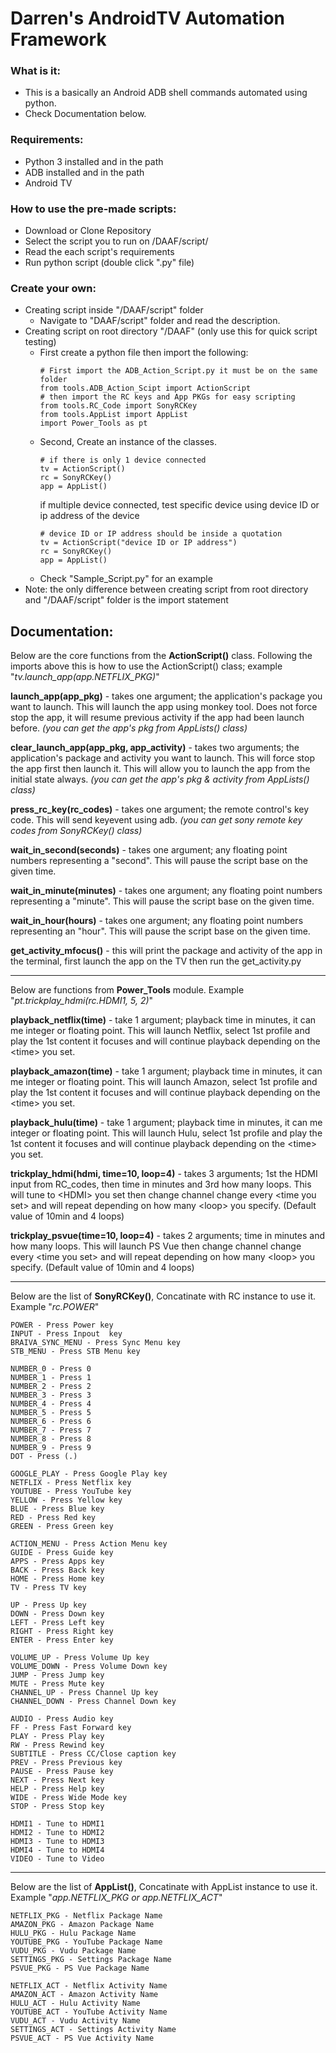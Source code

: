 # Darren's AndroidTV Automation Framework

### What is it:
* This is a basically an Android ADB shell commands automated using python.
* Check Documentation below.

### Requirements:
* Python 3 installed and in the path
* ADB installed and in the path
* Android TV

### How to use the pre-made scripts:
* Download or Clone Repository
* Select the script you to run on /DAAF/script/
* Read the each script's requirements
* Run python script (double click ".py" file)

### Create your own:
* Creating script inside "/DAAF/script" folder
    * Navigate to "DAAF/script" folder and read the description.
* Creating script on root directory "/DAAF" (only use this for quick script testing)
    * First create a python file then import the following:
        ```
        # First import the ADB_Action_Script.py it must be on the same folder
        from tools.ADB_Action_Scipt import ActionScript
        # then import the RC keys and App PKGs for easy scripting
        from tools.RC_Code import SonyRCKey
        from tools.AppList import AppList
        import Power_Tools as pt
        ```
    * Second, Create an instance of the classes.
        ```
        # if there is only 1 device connected
        tv = ActionScript()
        rc = SonyRCKey()
        app = AppList()

        ```
        if multiple device connected, test specific device using device ID or ip address of the device
        ```
        # device ID or IP address should be inside a quotation
        tv = ActionScript("device ID or IP address")
        rc = SonyRCKey()
        app = AppList()

        ```
    * Check "Sample_Script.py" for an example
* Note: the only difference between creating script from root directory and "/DAAF/script" folder is the import statement

## Documentation:
Below are the core functions from the **ActionScript()** class. Following the imports above this is how to use the ActionScript() class; example "*tv.launch_app(app.NETFLIX_PKG)*"

**launch_app(app_pkg)** - takes one argument; the application's package you want to launch. This will launch the app using monkey tool. Does not force stop the app, it will resume previous activity if the app had been launch before.
*(you can get the app's pkg from AppLists() class)*

**clear_launch_app(app_pkg, app_activity)** - takes two arguments; the application's package and activity you want to launch. This will force stop the app first then launch it. This will allow you to launch the app from the initial state always.
*(you can get the app's pkg & activity from AppLists() class)*

**press_rc_key(rc_codes)** - takes one argument; the remote control's key code. This will send keyevent using adb.
*(you can get sony remote key codes from SonyRCKey() class)*

**wait_in_second(seconds)** - takes one argument; any floating point numbers representing a "second". This will pause the script base on the given time.

**wait_in_minute(minutes)** - takes one argument; any floating point numbers representing a "minute". This will pause the script base on the given time.

**wait_in_hour(hours)** - takes one argument; any floating point numbers representing an "hour". This will pause the script base on the given time.

**get_activity_mfocus()** - this will print the package and activity of the app in the terminal, first launch the app on the TV then run the get_activity.py

___
Below are functions from **Power_Tools** module. Example "*pt.trickplay_hdmi(rc.HDMI1, 5, 2)*"

**playback_netflix(time)** - take 1 argument; playback time in minutes, it can me integer or floating point. This will launch Netflix, select 1st profile and play the 1st content it focuses and will continue playback depending on the \<time\> you set.

**playback_amazon(time)** - take 1 argument; playback time in minutes, it can me integer or floating point. This will launch Amazon, select 1st profile and play the 1st content it focuses and will continue playback depending on the \<time\> you set.

**playback_hulu(time)** - take 1 argument; playback time in minutes, it can me integer or floating point. This will launch Hulu, select 1st profile and play the 1st content it focuses and will continue playback depending on the \<time\> you set.

**trickplay_hdmi(hdmi, time=10, loop=4)** - takes 3 arguments; 1st the HDMI input from RC_codes, then time in minutes and 3rd how many loops. This will tune to \<HDMI\> you set then change channel change every \<time you set\> and will repeat depending on how many \<loop\> you specify. (Default value of 10min and 4 loops)

**trickplay_psvue(time=10, loop=4)** - takes 2 arguments; time in minutes and how many loops. This will launch PS Vue then change channel change every \<time you set\> and will repeat depending on how many \<loop\> you specify. (Default value of 10min and 4 loops)

___
Below are the list of **SonyRCKey()**, Concatinate with RC instance to use it. Example "*rc.POWER*"
```
POWER - Press Power key
INPUT - Press Inpout  key
BRAIVA_SYNC_MENU - Press Sync Menu key
STB_MENU - Press STB Menu key

NUMBER_0 - Press 0
NUMBER_1 - Press 1
NUMBER_2 - Press 2
NUMBER_3 - Press 3
NUMBER_4 - Press 4
NUMBER_5 - Press 5
NUMBER_6 - Press 6
NUMBER_7 - Press 7
NUMBER_8 - Press 8
NUMBER_9 - Press 9
DOT - Press (.)

GOOGLE_PLAY - Press Google Play key
NETFLIX - Press Netflix key
YOUTUBE - Press YouTube key
YELLOW - Press Yellow key
BLUE - Press Blue key
RED - Press Red key
GREEN - Press Green key

ACTION_MENU - Press Action Menu key
GUIDE - Press Guide key
APPS - Press Apps key
BACK - Press Back key
HOME - Press Home key
TV - Press TV key

UP - Press Up key
DOWN - Press Down key
LEFT - Press Left key
RIGHT - Press Right key
ENTER - Press Enter key

VOLUME_UP - Press Volume Up key
VOLUME_DOWN - Press Volume Down key
JUMP - Press Jump key
MUTE - Press Mute key
CHANNEL_UP - Press Channel Up key
CHANNEL_DOWN - Press Channel Down key

AUDIO - Press Audio key
FF - Press Fast Forward key
PLAY - Press Play key
RW - Press Rewind key
SUBTITLE - Press CC/Close caption key
PREV - Press Previous key
PAUSE - Press Pause key
NEXT - Press Next key
HELP - Press Help key
WIDE - Press Wide Mode key
STOP - Press Stop key

HDMI1 - Tune to HDMI1
HDMI2 - Tune to HDMI2
HDMI3 - Tune to HDMI3
HDMI4 - Tune to HDMI4
VIDEO - Tune to Video
```

___
Below are the list of **AppList()**, Concatinate with AppList instance to use it. Example "*app.NETFLIX_PKG or app.NETFLIX_ACT*"
```
NETFLIX_PKG - Netflix Package Name
AMAZON_PKG - Amazon Package Name
HULU_PKG - Hulu Package Name
YOUTUBE_PKG - YouTube Package Name
VUDU_PKG - Vudu Package Name
SETTINGS_PKG - Settings Package Name
PSVUE_PKG - PS Vue Package Name
```
```
NETFLIX_ACT - Netflix Activity Name
AMAZON_ACT - Amazon Activity Name
HULU_ACT - Hulu Activity Name
YOUTUBE_ACT - YouTube Activity Name
VUDU_ACT - Vudu Activity Name
SETTINGS_ACT - Settings Activity Name
PSVUE_ACT - PS Vue Activity Name
```
